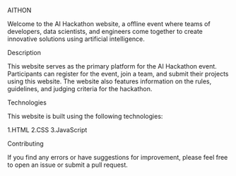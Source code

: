 AITHON

Welcome to the AI Hackathon website, a offline event where teams of developers, data scientists, and engineers come together to create innovative solutions using artificial intelligence.

Description

This website serves as the primary platform for the AI Hackathon event. Participants can register for the event, join a team, and submit their projects using this website. The website also features information on the rules, guidelines, and judging criteria for the hackathon.

Technologies

This website is built using the following technologies:

1.HTML
2.CSS
3.JavaScript

Contributing

If you find any errors or have suggestions for improvement, please feel free to open an issue or submit a pull request.
